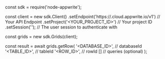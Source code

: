 const sdk = require('node-appwrite');

const client = new sdk.Client()
    .setEndpoint('https://<REGION>.cloud.appwrite.io/v1') // Your API Endpoint
    .setProject('<YOUR_PROJECT_ID>') // Your project ID
    .setSession(''); // The user session to authenticate with

const grids = new sdk.Grids(client);

const result = await grids.getRow(
    '<DATABASE_ID>', // databaseId
    '<TABLE_ID>', // tableId
    '<ROW_ID>', // rowId
    [] // queries (optional)
);
